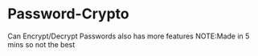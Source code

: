 # Password-Crypto
Can Encrypt/Decrypt Passwords also has more features NOTE:Made in 5 mins so not the best
